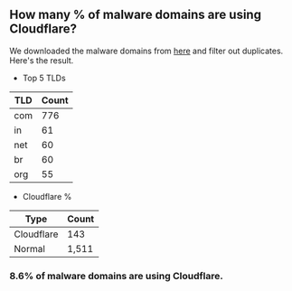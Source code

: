 ## How many % of malware domains are using Cloudflare?


We downloaded the malware domains from [here](https://urlhaus.abuse.ch) and filter out duplicates.
Here's the result.


[//]: # (start replacement)


- Top 5 TLDs

| TLD | Count |
| --- | --- |
| com | 776 |
| in | 61 |
| net | 60 |
| br | 60 |
| org | 55 |


- Cloudflare %

| Type | Count |
| --- | --- |
| Cloudflare | 143 |
| Normal | 1,511 |


### 8.6% of malware domains are using Cloudflare.